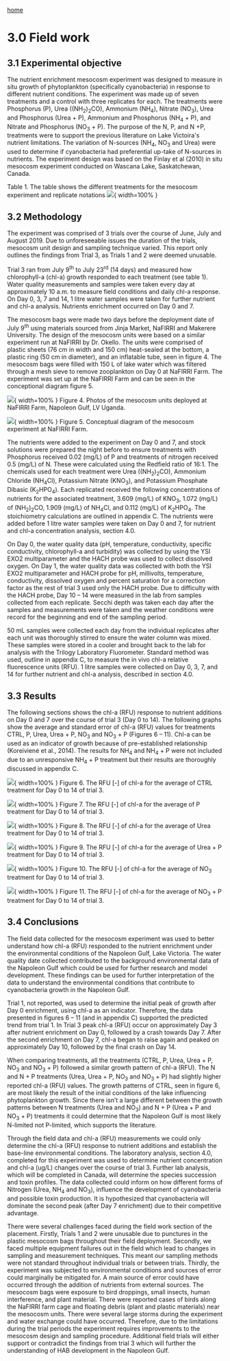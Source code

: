 ---
---

[home](home.html)

# 3.0 Field work

## 3.1 Experimental objective

The nutrient enrichment mesocosm experiment was designed to measure in situ growth of phytoplankton (specifically cyanobacteria) in response to different nutrient conditions. The experiment was made up of seven treatments and a control with three replicates for each. The treatments were Phosphorus (P), Urea ((NH<sub>2</sub>)<sub>2</sub>CO), Ammonium (NH<sub>4</sub>), Nitrate (NO<sub>3</sub>), Urea and Phosphorus (Urea + P), Ammonium and Phosphorus (NH<sub>4</sub> + P), and Nitrate and Phosphorus (NO<sub>3</sub> + P). The purpose of the N, P, and N +P, treatments were to support the previous literature on Lake Victoira's nutrient limitations. The variation of N-sources (NH<sub>4</sub>, NO<sub>3</sub> and Urea) were used to determine if cyanobacteria had preferential up-take of N-sources in nutrients. The experiment design was based on the Finlay et al (2010) in situ mesocosm experiment conducted on Wascana Lake, Saskatchewan, Canada.

Table 1. The table shows the different treatments for the mesocosm experiment and replicate notations
![](figures/MWS_Tab1.png){ width=100% }

## 3.2 Methodology

The experiment was comprised of 3 trials over the course of June, July and August 2019. Due to unforeseeable issues the duration of the trials, mesocosm unit design and sampling technique varied. This report only outlines the findings from Trial 3, as Trials 1 and 2 were deemed unusable.

Trial 3 ran from July 9<sup>th</sup> to July 23<sup>rd</sup> (14 days) and measured how chlorophyll-a (chl-a) growth responded to each treatment (see table 1). Water quality measurements and samples were taken every day at approximately 10 a.m. to measure field conditions and daily chl-a response. On Day 0, 3, 7 and 14, 1 litre water samples were taken for further nutrient and chl-a analysis. Nutrients enrichment occurred on Day 0 and 7.

The mesocosm bags were made two days before the deployment date of July 9<sup>th</sup> using materials sourced from Jinja Market, NaFIRRI and Makerere University. The design of the mesocosm units were based on a similar experiment run at NaFIRRI by Dr. Okello. The units were comprised of plastic sheets (76 cm in width and 150 cm) heat-sealed at the bottom, a plastic ring (50 cm in diameter), and an inflatable tube, seen in figure 4. The mesocosm bags were filled with 150 L of lake water which was filtered through a mesh sieve to remove zooplankton on Day 0 at NaFIRRI Farm. The experiment was set up at the NaFIRRI Farm and can be seen in the conceptional diagram figure 5.

![](figures/MWS_Fig4.png){ width=100% }
Figure 4. Photos of the mesocosm units deployed at NaFIRRI Farm, Napoleon Gulf, LV Uganda.

![](figures/MWS_Fig5.png){ width=100% }
Figure 5. Conceptual diagram of the mesocosm experiment at NaFIRRI Farm.

The nutrients were added to the experiment on Day 0 and 7, and stock solutions were prepared the night before to ensure treatments with Phosphorus received 0.02 (mg/L) of P and treatments of nitrogen received 0.5 (mg/L) of N. These were calculated using the Redfield ratio of 16:1. The chemicals used for each treatment were Urea ((NH<sub>2</sub>)<sub>2</sub>CO), Ammonium Chloride (NH<sub>4</sub>Cl), Potassium Nitrate (KNO<sub>3</sub>), and Potassium Phosphate Dibasic (K<sub>2</sub>HPO<sub>4</sub>). Each replicated received the following concentrations of nutrients for the associated treatment, 3.609 (mg/L) of KNO<sub>3</sub>, 1.072 (mg/L) of (NH<sub>2</sub>)<sub>2</sub>CO, 1.909 (mg/L) of NH<sub>4</sub>Cl, and 0.112 (mg/L) of K<sub>2</sub>HPO<sub>4</sub>.  The stoichiometry calculations are outlined in appendix C. The nutrients were added before 1 litre water samples were taken on Day 0 and 7, for nutrient and chl-a concentration analysis, section 4.0.

On Day 0, the water quality data (pH, temperature, conductivity, specific conductivity, chlorophyll-a and turbidity) was collected by using the YSI EXO2 multiparameter and the HACH probe was used to collect dissolved oxygen. On Day 1, the water quality data was collected with both the YSI EXO2 multiparameter and HACH probe for pH, millivolts, temperature, conductivity, dissolved oxygen and percent saturation for a correction factor as the rest of trial 3 used only the HACH probe. Due to difficulty with the HACH probe, Day 10 – 14 were measured in the lab from samples collected from each replicate. Secchi depth was taken each day after the samples and measurements were taken and the weather conditions were record for the beginning and end of the sampling period.

50 mL samples were collected each day from the individual replicates after each unit was thoroughly stirred to ensure the water column was mixed. These samples were stored in a cooler and brought back to the lab for analysis with the Trilogy Laboratory Fluorometer. Standard method was used, outline in appendix C, to measure the in vivo chl-a relative fluorescence units (RFU). 1 litre samples were collected on Day 0, 3, 7, and 14 for further nutrient and chl-a analysis, described in section 4.0.

## 3.3 Results

The following sections shows the chl-a (RFU) response to nutrient additions on Day 0 and 7 over the course of trial 3 (Day 0 to 14). The following graphs show the average and standard error of chl-a (RFU) values for treatments CTRL, P, Urea, Urea + P, NO<sub>3</sub> and NO<sub>3</sub> + P (Figures 6 – 11). Chl-a can be used as an indicator of growth because of pre-established relationship (Koreivienė et al., 2014). The results for NH<sub>4</sub> and NH<sub>4</sub> + P were not included due to an unresponsive NH<sub>4</sub> + P treatment but their results are thoroughly discussed in appendix C.

![](figures/MWS_Fig6.png){ width=100% }
Figure 6. The RFU [-] of chl-a for the average of CTRL treatment for Day 0 to 14 of trial 3.

![](figures/MWS_Fig7.png){ width=100% }
Figure 7. The RFU [-] of chl-a for the average of P treatment for Day 0 to 14 of trial 3.

![](figures/MWS_Fig8.png){ width=100% }
Figure 8. The RFU [-] of chl-a for the average of Urea treatment for Day 0 to 14 of trial 3.

![](figures/MWS_Fig9.png){ width=100% }
Figure 9. The RFU [-] of chl-a for the average of Urea + P treatment for Day 0 to 14 of trial 3.

![](figures/MWS_Fig10.png){ width=100% }
Figure 10. The RFU [-] of chl-a for the average of NO<sub>3</sub> treatment for Day 0 to 14 of trial 3.

![](figures/MWS_Fig11.png){ width=100% }
Figure 11. The RFU [-] of chl-a for the average of NO<sub>3</sub> + P treatment for Day 0 to 14 of trial 3.

## 3.4 Conclusions

The field data collected for the mesocosm experiment was used to better understand how chl-a (RFU) responded to the nutrient enrichment under the environmental conditions of the Napoleon Gulf, Lake Victoria. The water quality date collected contributed to the background environmental data of the Napoleon Gulf which could be used for further research and model development. These findings can be used for further interpretation of the data to understand the environmental conditions that contribute to cyanobacteria growth in the Napoleon Gulf.

Trial 1, not reported, was used to determine the initial peak of growth after Day 0 enrichment, using chl-a as an indicator. Therefore, the data presented in figures 6 – 11 (and in appendix C) supported the predicted trend from trial 1. In Trial 3 peak chl-a (RFU) occur on approximately Day 3 after nutrient enrichment on Day 0, followed by a crash towards Day 7. After the second enrichment on Day 7, chl-a began to raise again and peaked on approximately Day 10, followed by the final crash on Day 14.

When comparing treatments, all the treatments (CTRL, P, Urea, Urea + P, NO<sub>3</sub> and NO<sub>3</sub> + P) followed a similar growth pattern of chl-a (RFU). The N and N + P treatments (Urea, Urea + P, NO<sub>3</sub> and NO<sub>3</sub> + P) had slightly higher reported chl-a (RFU) values. The growth patterns of CTRL, seen in figure 6, are most likely the result of the initial conditions of the lake influencing phytoplankton growth. Since there isn’t a large different between the growth patterns between N treatments (Urea and NO<sub>3</sub>) and N + P (Urea + P and NO<sub>3</sub> + P) treatments it could determine that the Napoleon Gulf is most likely N-limited not P-limited, which supports the literature.

Through the field data and chl-a (RFU) measurements we could only determine the chl-a (RFU) response to nutrient additions and establish the base-line environmental conditions. The laboratory analysis, section 4.0, completed for this experiment was used to determine nutrient concentration and chl-a (ug/L) changes over the course of trial 3. Further lab analysis, which will be completed in Canada, will determine the species succession and toxin profiles. The data collected could inform on how  different forms of Nitrogen (Urea, NH<sub>4</sub> and NO<sub>3</sub>), influence the development of cyanobacteria and possible toxin production. It is hypothesized that cyanobacteria will dominate the second peak (after Day 7 enrichment) due to their competitive advantage.

There were several challenges faced during the field work section of the placement. Firstly, Trials 1 and 2 were unusable due to punctures in the plastic mesocosm bags throughout their field deployment. Secondly, we faced multiple equipment failures out in the field which lead to changes in sampling and measurement techniques. This meant our sampling methods were not standard throughout individual trials or between trials. Thirdly, the experiment was subjected to environmental conditions and sources of error could marginally be mitigated for. A main source of error could have occurred through the addition of nutrients from external sources. The mesocosm bags were exposure to bird droppings, small insects, human interference, and plant material. There were reported cases of birds along the NaFIRRI farm cage and floating debris (plant and plastic materials) near the mesocosm units. There were several large storms during the experiment and water exchange could have occurred. Therefore, due to the limitations during the trial periods the experiment requires improvements to the mesocosm design and sampling procedure. Additional field trials will either support or contradict the findings from trial 3 which will further the understanding of HAB development in the Napoleon Gulf.

